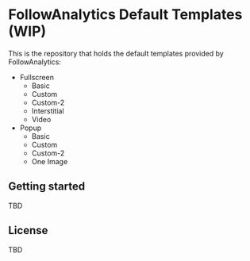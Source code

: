 # FollowAnalytics Default Templates (WIP)

This is the repository that holds the default templates provided by FollowAnalytics:

- Fullscreen
  - Basic
  - Custom
  - Custom-2
  - Interstitial
  - Video
- Popup
  - Basic
  - Custom
  - Custom-2
  - One Image

## Getting started

TBD

## License

TBD
